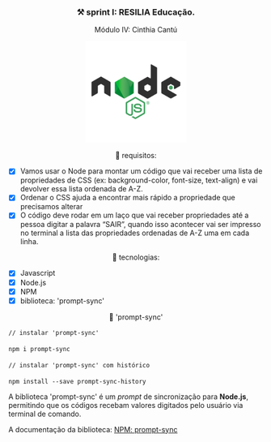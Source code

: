 <h3 align="center">⚒️ sprint I: RESILIA Educação. </h3>
<p align="center">Módulo IV: Cinthia  Cantú</p>

<div align="center">

<img src="./src/assets/image/logo-node.png" alt="" width="200px"> 

</div>

<p align="center"> 📌 requisitos:</p>

- [X] Vamos usar o Node para montar um código que vai receber uma lista de propriedades de CSS (ex: background-color, font-size,
text-align) e vai devolver essa lista ordenada de A-Z. <br>
- [X] Ordenar o CSS ajuda a encontrar mais rápido a propriedade que precisamos alterar <br>
- [X] O código deve rodar em um laço que vai receber propriedades até
a pessoa digitar a palavra “SAIR”, quando isso acontecer vai ser
impresso no terminal a lista das propriedades ordenadas de A-Z
uma em cada linha.

<p align="center"> 🔗 tecnologias:</p>

- [X] Javascript <br>
- [X] Node.js <br>
- [X] NPM <br>
- [X] biblioteca: 'prompt-sync' 

<p align="center"> 🔦 'prompt-sync' </p>

    // instalar 'prompt-sync'

    npm i prompt-sync

    // instalar 'prompt-sync' com histórico

    npm install --save prompt-sync-history

A biblioteca 'prompt-sync' é um *prompt* de sincronização para **Node.js**, permitindo que os códigos recebam valores digitados pelo usuário via terminal de comando. <br>

A documentação da biblioteca: [NPM: prompt-sync](https://www.npmjs.com/package/prompt-sync)


